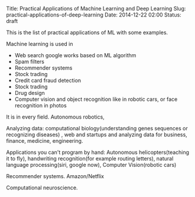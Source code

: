 Title: Practical Applications of Machine Learning and Deep Learning
Slug: practical-applications-of-deep-learning
Date: 2014-12-22 02:00
Status: draft 

This is the list of practical applications of ML with some examples.

Machine learning is used in

- Web search
  google works based on ML algorithm
- Spam filters
- Recommender systems
- Stock trading
- Credit card fraud detection
- Stock trading
- Drug design
- Computer vision and object recognition
like in robotic cars, or face recognition in photos

It is in every field.
Autonomous robotics,

Analyzing data:
computational biology(understanding genes sequences or recognizing diseases) , web and startups and analyzing data for business, finance, medicine, engineering.

Applications you can't program by hand:
Autonomous helicopters(teaching it to fly),
handwriting recognition(for example routing letters),
natural language processing(siri, google now), Computer Vision(robotic cars)

Recommender systems. Amazon/Netflix

Computational neuroscience.
